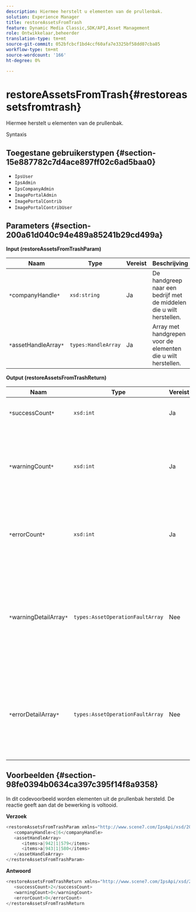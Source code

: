 ```yaml
---
description: Hiermee herstelt u elementen van de prullenbak.
solution: Experience Manager
title: restoreAssetsFromTrash
feature: Dynamic Media Classic,SDK/API,Asset Management
role: Ontwikkelaar,beheerder
translation-type: tm+mt
source-git-commit: 052bfcbcf1bd4ccf60afa7e3325bf58dd07cba85
workflow-type: tm+mt
source-wordcount: '166'
ht-degree: 0%

---
```



# restoreAssetsFromTrash{#restoreassetsfromtrash}

Hiermee herstelt u elementen van de prullenbak.

Syntaxis

## Toegestane gebruikerstypen {#section-15e887782c7d4ace897ff02c6ad5baa0}

* `IpsUser`
* `IpsAdmin`
* `IpsCompanyAdmin`
* `ImagePortalAdmin`
* `ImagePortalContrib`
* `ImagePortalContribUser`

## Parameters {#section-200a61d040c94e489a85241b29cd499a}

**Input (restoreAssetsFromTrashParam)**

| Naam | Type | Vereist | Beschrijving |
|---|---|---|---|
| `*`companyHandle`*` | `xsd:string` | Ja | De handgreep naar een bedrijf met de middelen die u wilt herstellen. |
| `*`assetHandleArray`*` | `types:HandleArray` | Ja | Array met handgrepen voor de elementen die u wilt herstellen. |

**Output (restoreAssetsFromTrashReturn)**

| Naam | Type | Vereist | Beschrijving |
|---|---|---|---|
| `*`successCount`*` | `xsd:int` | Ja | Aantal elementen dat is verwijderd uit de prullenbak. |
| `*`warningCount`*` | `xsd:int` | Ja | Het aantal waarschuwingen dat wordt gegenereerd wanneer de bewerking probeerde elementen uit de prullenbak te herstellen. |
| `*`errorCount`*` | `xsd:int` | Ja | Het aantal fouten dat wordt gegenereerd wanneer wordt geprobeerd elementen uit de prullenbak te herstellen. |
| `*`warningDetailArray`*` | `types:AssetOperationFaultArray` | Nee | De array met details die zijn gekoppeld aan de elementen die waarschuwingen hebben gegenereerd toen de bewerking probeerde elementen van de prullenbak te herstellen. |
| `*`errorDetailArray`*` | `types:AssetOperationFaultArray` | Nee | De array met details die zijn gekoppeld aan de elementen die fouten genereerden toen de bewerking probeerde elementen van de prullenbak te herstellen. |

## Voorbeelden {#section-98fe0394b0634ca397c395f14f8a9358}

In dit codevoorbeeld worden elementen uit de prullenbak hersteld. De reactie geeft aan dat de bewerking is voltooid.

**Verzoek**

```java
<restoreAssetsFromTrashParam xmlns="http://www.scene7.com/IpsApi/xsd/2008-01-15">
   <companyHandle>c|6</companyHandle>
   <assetHandleArray>
      <items>a|942|1|579</items>
      <items>a|943|1|580</items>
   </assetHandleArray>
</restoreAssetsFromTrashParam>
```

**Antwoord**

```java
<restoreAssetsFromTrashReturn xmlns="http://www.scene7.com/IpsApi/xsd/2008-01-15">
   <successCount>2</successCount>
   <warningCount>0</warningCount>
   <errorCount>0</errorCount>
</restoreAssetsFromTrashReturn
```

